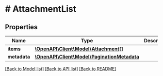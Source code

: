 # # AttachmentList

## Properties

Name | Type | Description | Notes
------------ | ------------- | ------------- | -------------
**items** | [**\OpenAPI\Client\Model\Attachment[]**](Attachment.md) |  | [optional]
**metadata** | [**\OpenAPI\Client\Model\PaginationMetadata**](PaginationMetadata.md) |  | [optional]

[[Back to Model list]](../../README.md#models) [[Back to API list]](../../README.md#endpoints) [[Back to README]](../../README.md)

